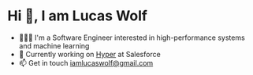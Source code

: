 # Hi 👋, I am Lucas Wolf

 - 👨🏼‍💻 I'm a Software Engineer interested in high-performance systems and machine learning
 - 🚀 Currently working on [Hyper][hyper-db] at Salesforce
 - 📫 Get in touch iamlucaswolf@gmail.com

 [hyper-db]: https://tableau.github.io/hyper-db/journey

